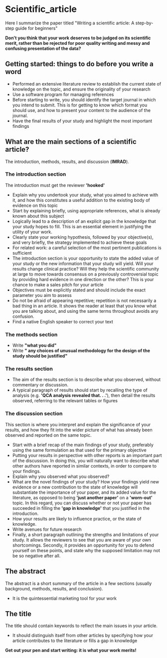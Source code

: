 # Scientific_article
Here I summarize the paper titled "Writing a scientific article: A step-by-step guide for beginners"

**Don't you think that your work deserves to be judged on its scientific merit, rather than be rejected for poor quality writing and messy and confusing presentation of the data?**

## Getting started: things to do before you write a word
- Performed an extensive literature review to establish the current state of knowledge on the topic, and ensure the originality of your research
- Use a software program for managing references
- Before starting to write, you should identify the target journal in which you intend to submit. This is for getting to know which format you should use, and how to present your content to the audience of the journal.
- Have the final results of your study and highlight the most important findings

## What are the main sections of a scientific article?
The introduction, methods, results, and discussion (**IMRAD**).

### The introduction section
The introduction must get the reviewer **'hooked'**
- Explain why you undertook your study, what you aimed to achieve with it, and how this constitutes a useful addition to the existing body of evidence on this topic
- Start by explaining briefly, using appropriate references, what is already known about this subject
- Logically lead to a description of an explicit gap in the knowledge that your study hopes to fill. This is an essential element in justifying the utility of your work.
- Clearly state your working hypothesis, followed by your objective(s), and very briefly, the strategy implemented to achieve these goals
- For related work: a careful selection of the most pertinent publications is sufficient
- The introduction section is your opportunity to state the added value of your study or the new information that your study will yield. Will your results change clinical practice? Will they help the scientific community at large to move towards consensus on a previously controversial topic by providing hard evidence in one direction or the other? This is your chance to make a sales pitch for your article
- Objectives must be explicitly stated and should include the exact parameter you aim to assess
- Do not be afraid of appearing repetitive; repetition is not necessarily a bad thing in an article. It shows the reader at least that you know what you are talking about, and using the same terms throughout avoids any confusion.
- Find a native English speaker to correct your text

### The methods section
- Write **"what you did"**
- Write **" any choices of unusual methodology for the design of the study should be justified"**

### The results section
- The aim of the results section is to describe what you observed, without commentary or discussion.
- A typical paragraph of results should start by recalling the type of analysis (e.g. **'QCA analysis revealed that. . .'**), then detail the results observed, referring to the relevant tables or figures

### The discussion section
This section is where you interpret and explain the significance of your results, and how they fit into the wider picture of what has already been observed and reported on the same topic.
- Start with a brief recap of the main findings of your study, preferably using the same formulation as that used for the primary objective
- Putting your results in perspective with other reports is an important part of the discussion. In doing this, you will naturally want to describe what other authors have reported in similar contexts, in order to compare to your findings.
- Explain why you observed what you observed?
- What are the novel findings of your study? How your findings yield new evidence or a new contribution to the state of knowledge will substantiate the importance of your paper, and its added value for the literature, as opposed to being **'just another paper'** on a **'worn-out'** topic. In this regard, you can discuss whether or not your paper has succeeded in filling the **'gap in knowledge'** that you justified in the introduction.
- How your results are likely to influence practice, or the state of knowledge.
- Write avenues for future research
- Finally, a short paragraph outlining the strengths and limitations of your study. It allows the reviewers to see that you are aware of your own shortcomings. Secondly, it provides an opportunity for you to defend yourself on these points, and state why the supposed limitation may not be so negative after all.

## The abstract
The abstract is a short summary of the article in a few sections (usually background, methods, results, and conclusion).
- It is the quintessential marketing tool for your work

## The title
The title should contain keywords to reflect the main issues in your article.
- It should distinguish itself from other articles by specifying how your article contributes to the literature or fills a gap in knowledge

**Get out your pen and start writing: it is what your work merits!**
